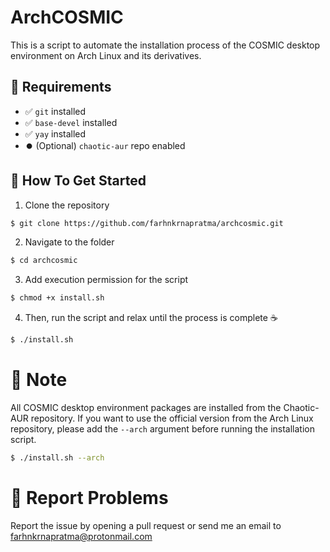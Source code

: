 # ArchCOSMIC

This is a script to automate the installation process of the COSMIC desktop
environment on Arch Linux and its derivatives.

## 📍 Requirements
- ✅ `git` installed 
- ✅ `base-devel` installed
- ✅ `yay` installed
- ⏺️ (Optional) `chaotic-aur` repo enabled

## 🚀 How To Get Started
1. Clone the repository
```bash
$ git clone https://github.com/farhnkrnapratma/archcosmic.git
```
2. Navigate to the folder
```bash
$ cd archcosmic
```
3. Add execution permission for the script
```bash
$ chmod +x install.sh
```
4. Then, run the script and relax until the process is complete ☕
```bash
$ ./install.sh
```

# 📖 Note
All COSMIC desktop environment packages are installed from the Chaotic-AUR
repository. If you want to use the official version from the Arch Linux
repository, please add the `--arch` argument before running the installation
script.
  
```bash
$ ./install.sh --arch
```
# 🐞 Report Problems
  Report the issue by opening a pull request or send me an email to
  [farhnkrnapratma@protonmail.com](farhnkrnapratma@protonmail.com)
